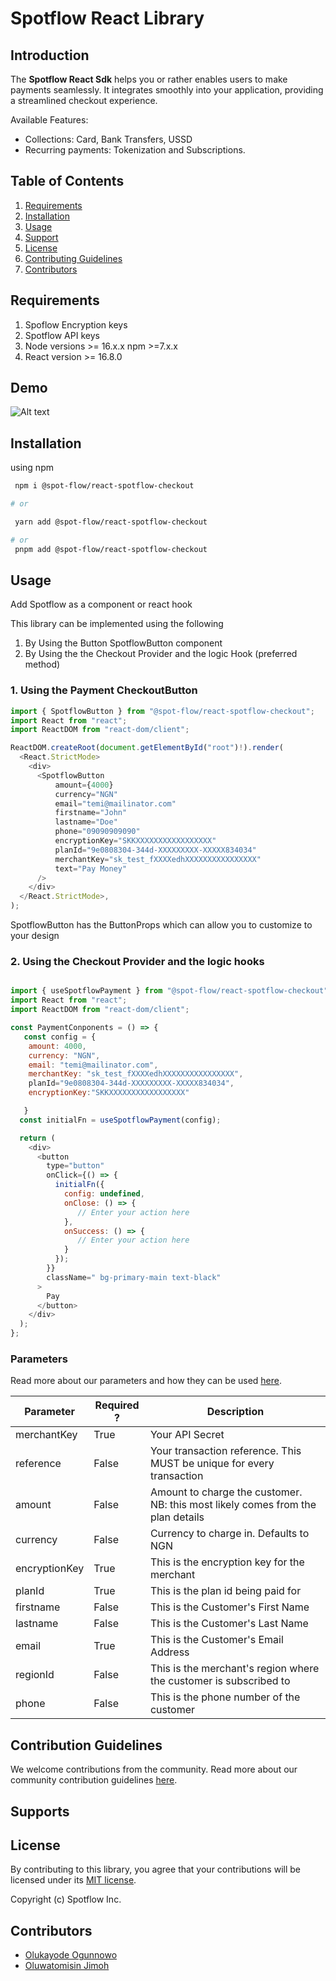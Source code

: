 # Spotflow React Library

## Introduction

The **Spotflow React Sdk** helps you or rather enables users to make payments seamlessly. It integrates smoothly into your application, providing a streamlined checkout experience.

Available Features:

- Collections: Card, Bank Transfers, USSD
- Recurring payments: Tokenization and Subscriptions.

## Table of Contents

1. [Requirements](#requirements)
2. [Installation](#installation)
3. [Usage](#usage)
4. [Support](#supports)
5. [License](#license)
6. [Contributing Guidelines](#contribting-guidelines)
7. [Contributors](#contributors)

## Requirements

1. Spoflow Encryption keys
2. Spotflow API keys
3. Node versions >= 16.x.x npm >=7.x.x
4. React version >= 16.8.0

## Demo

![Alt text](https://github.com/user-attachments/assets/4dbb0b2e-2142-4f04-994a-5c352de7d30e "a title")

## Installation

using npm

 ```bash
  npm i @spot-flow/react-spotflow-checkout

# or

  yarn add @spot-flow/react-spotflow-checkout

# or
  pnpm add @spot-flow/react-spotflow-checkout
   ```

## Usage

Add Spotflow as a component or react hook

This library can be implemented using the following

1. By Using the Button SpotflowButton component
2. By Using the the Checkout Provider and the logic Hook (preferred method)

### 1. Using the Payment CheckoutButton

```javascript
import { SpotflowButton } from "@spot-flow/react-spotflow-checkout";
import React from "react";
import ReactDOM from "react-dom/client";

ReactDOM.createRoot(document.getElementById("root")!).render(
  <React.StrictMode>
    <div>
      <SpotflowButton
          amount={4000}
          currency="NGN"
          email="temi@mailinator.com"
          firstname="John"
          lastname="Doe"
          phone="09090909090"
          encryptionKey="SKKXXXXXXXXXXXXXXXXX"
          planId="9e0808304-344d-XXXXXXXXX-XXXXX834034"
          merchantKey="sk_test_fXXXXedhXXXXXXXXXXXXXXXX"
          text="Pay Money"
      />
    </div>
  </React.StrictMode>,
);

```

SpotflowButton has the ButtonProps which can allow you to customize to your design



### 2. Using the Checkout Provider and the logic hooks

```javascript

import { useSpotflowPayment } from "@spot-flow/react-spotflow-checkout";
import React from "react";
import ReactDOM from "react-dom/client";

const PaymentConponents = () => {
   const config = {
    amount: 4000,
    currency: "NGN",
    email: "temi@mailinator.com",
    merchantKey: "sk_test_fXXXXedhXXXXXXXXXXXXXXXX",
    planId="9e0808304-344d-XXXXXXXXX-XXXXX834034",
    encryptionKey:"SKKXXXXXXXXXXXXXXXXX"

   }
  const initialFn = useSpotflowPayment(config);

  return (
    <div>
      <button
        type="button"
        onClick={() => {
          initialFn({
            config: undefined,
            onClose: () => {
               // Enter your action here
            },
            onSuccess: () => {
               // Enter your action here 
            }
          });
        }}
        className=" bg-primary-main text-black"
      >
        Pay
      </button>
    </div>
  );
};


```

### Parameters

Read more about our parameters and how they can be used [here](https://docs.spotflow.one/Developer%20Tools/inline-js).

| Parameter           | Required ? |Description     |
| ------------------- | ----------------- | ---------------------------------------------------------------------------------------------------------------------------------------------------------------------------------------------------------------------------------------------- |
| merchantKey         | True              | Your API Secret |
| reference           | False             | Your transaction reference. This MUST be unique for every transaction  |
| amount              | False              | Amount to charge the customer. NB: this most likely comes from the plan details    |
| currency            | False             | Currency to charge in. Defaults to NGN                 |
| encryptionKey       | True               | This is the encryption key for the merchant |
| planId   | True | This is the plan id being paid for  |
| firstname | False | This is the Customer's First Name |
| lastname | False | This is the Customer's Last Name |
| email | True | This is the Customer's Email Address |
| regionId | False | This is the merchant's region where the customer is subscribed to |
| phone | False | This is the phone number of the customer |

## Contribution Guidelines

We welcome contributions from the community. Read more about our community contribution guidelines [here](/CONTRIBUTION.md).

## Supports

## License

By contributing to this library, you agree that your contributions will be licensed under its [MIT license](/LICENSE).

Copyright (c) Spotflow Inc.

## Contributors

- [Olukayode Ogunnowo](http://github.com/dansagam)
- [Oluwatomisin Jimoh](https://github.com/ekiira)
